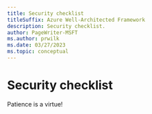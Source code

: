 ```yaml
---
title: Security checklist
titleSuffix: Azure Well-Architected Framework
description: Security checklist.
author: PageWriter-MSFT
ms.author: prwilk
ms.date: 03/27/2023
ms.topic: conceptual
---
```


# Security checklist

Patience is a virtue!